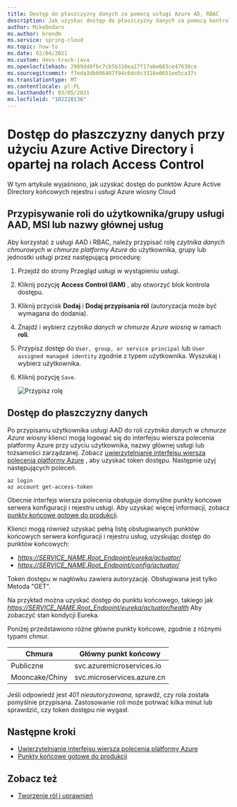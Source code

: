 ```yaml
---
title: Dostęp do płaszczyzny danych za pomocą usługi Azure AD, RBAC
description: Jak uzyskać dostęp do płaszczyzny danych za pomocą kontroli dostępu opartej na rolach Azure Active Directory.
author: MikeDodaro
ms.author: brendm
ms.service: spring-cloud
ms.topic: how-to
ms.date: 02/04/2021
ms.custom: devx-track-java
ms.openlocfilehash: 2909d40fbc7cb5b310ea17f17a6e683ce47638ce
ms.sourcegitcommit: f7eda3db606407f94c6dc6c3316e0651ee5ca37c
ms.translationtype: MT
ms.contentlocale: pl-PL
ms.lasthandoff: 03/05/2021
ms.locfileid: "102220136"
---
```

# <a name="access-the-data-plane-with-azure-active-directory-and-role-based-access-control"></a>Dostęp do płaszczyzny danych przy użyciu Azure Active Directory i opartej na rolach Access Control

W tym artykule wyjaśniono, jak uzyskać dostęp do punktów Azure Active Directory końcowych rejestru i usługi Azure wiosny Cloud

## <a name="assign-role-to-aad-usergroup-msi-or-service-principal"></a>Przypisywanie roli do użytkownika/grupy usługi AAD, MSI lub nazwy głównej usług

Aby korzystać z usługi AAD i RBAC, należy przypisać rolę *czytnika danych chmurowych w chmurze platformy Azure* do użytkownika, grupy lub jednostki usługi przez następującą procedurę:

1. Przejdź do strony Przegląd usługi w wystąpieniu usługi.

2. Kliknij pozycję **Access Control (IAM)** , aby otworzyć blok kontrola dostępu.

3. Kliknij przycisk **Dodaj** i **Dodaj przypisania ról** (autoryzacja może być wymagana do dodania).

4. Znajdź i wybierz *czytnika danych w chmurze Azure wiosną* w ramach **roli**.
5. Przypisz dostęp do `User, group, or service principal` lub `User assigned managed identity` zgodnie z typem użytkownika. Wyszukaj i wybierz użytkownika.  
6. Kliknij pozycję `Save`.

   ![Przypisz rolę](media/access-data-plane-aad-rbac/assign-data-reader-role.png)

## <a name="access-data-plane"></a>Dostęp do płaszczyzny danych

Po przypisaniu użytkownika usługi AAD do roli *czytnika danych w chmurze Azure wiosny* klienci mogą logować się do interfejsu wiersza polecenia platformy Azure przy użyciu użytkownika, nazwy głównej usługi lub tożsamości zarządzanej.  Zobacz [uwierzytelnianie interfejsu wiersza polecenia platformy Azure](https://docs.microsoft.com/cli/azure/authenticate-azure-cli) , aby uzyskać token dostępu.  Następnie użyj następujących poleceń.

```azurecli
az login
az account get-access-token
```

Obecnie interfejs wiersza polecenia obsługuje domyślne punkty końcowe serwera konfiguracji i rejestru usługi. Aby uzyskać więcej informacji, zobacz [punkty końcowe gotowe do produkcji](https://docs.spring.io/spring-boot/docs/current/reference/htmlsingle/#production-ready-endpoints). 

Klienci mogą również uzyskać pełną listę obsługiwanych punktów końcowych serwera konfiguracji i rejestru usług, uzyskując dostęp do punktów końcowych:
* *https://SERVICE_NAME.Root_Endpoint/eureka/actuator/*
* *https://SERVICE_NAME.Root_Endpoint/config/actuator/* 

Token dostępu w nagłówku zawiera autoryzację. Obsługiwana jest tylko Metoda "GET".

Na przykład można uzyskać dostęp do punktu końcowego, takiego jak *https://SERVICE_NAME.Root_Endpoint/eureka/actuator/health* Aby zobaczyć stan kondycji Eureka.

Poniżej przedstawiono różne główne punkty końcowe, zgodnie z różnymi typami chmur.

| Chmura          | Główny punkt końcowy              |
| -------------- | -------------------------- |
| Publiczne         | svc.azuremicroservices.io  |
| Mooncake/Chiny | svc.microservices.azure.cn |

Jeśli odpowiedź jest *401 nieautoryzowana*, sprawdź, czy rola została pomyślnie przypisana.  Zastosowanie roli może potrwać kilka minut lub sprawdzić, czy token dostępu nie wygasł.

## <a name="next-steps"></a>Następne kroki
* [Uwierzytelnianie interfejsu wiersza polecenia platformy Azure](https://docs.microsoft.com/cli/azure/authenticate-azure-cli)
* [Punkty końcowe gotowe do produkcji](https://docs.spring.io/spring-boot/docs/current/reference/htmlsingle/#production-ready-endpoints)

## <a name="see-also"></a>Zobacz też
* [Tworzenie ról i uprawnień](spring-cloud-howto-permissions.md)